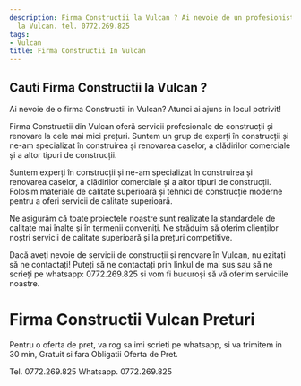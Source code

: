 ```yaml
---
description: Firma Constructii la Vulcan ? Ai nevoie de un profesionist in Firma Constructii
  la Vulcan. tel. 0772.269.825
tags:
- Vulcan
title: Firma Constructii In Vulcan
---
```



## Cauti Firma Constructii la Vulcan ?

Ai nevoie de o firma Constructii in Vulcan? Atunci ai ajuns in locul potrivit!

Firma Constructii din Vulcan oferă servicii profesionale de construcții și renovare la cele mai mici prețuri. Suntem un grup de experți în construcții și ne-am specializat în construirea și renovarea caselor, a clădirilor comerciale și a altor tipuri de construcții.

Suntem experți în construcții și ne-am specializat în construirea și renovarea caselor, a clădirilor comerciale și a altor tipuri de construcții. Folosim materiale de calitate superioară și tehnici de construcție moderne pentru a oferi servicii de calitate superioară.

Ne asigurăm că toate proiectele noastre sunt realizate la standardele de calitate mai înalte și în termenii conveniți. Ne străduim să oferim clienților noștri servicii de calitate superioară și la prețuri competitive.

Dacă aveți nevoie de servicii de construcții și renovare în Vulcan, nu ezitați să ne contactați! Puteți să ne contactați prin linkul de mai sus sau să ne scrieți pe whatsapp: 0772.269.825 și vom fi bucuroși să vă oferim serviciile noastre.

# Firma Constructii Vulcan Preturi
Pentru o oferta de pret, va rog sa imi scrieti pe whatsapp, si va trimitem in 30 min, Gratuit si fara Obligatii Oferta de Pret.

Tel. 0772.269.825
Whatsapp. 0772.269.825
